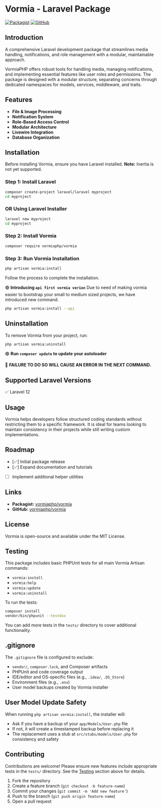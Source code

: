 # Vormia - Laravel Package

[![Packagist](https://img.shields.io/packagist/v/vormiaphp/vormia.svg)](https://packagist.org/packages/vormiaphp/vormia)
[![GitHub](https://img.shields.io/github/stars/vormiaphp/vormia.svg)](https://github.com/vormiaphp/vormia)

## Introduction

A comprehensive Laravel development package that streamlines media handling, notifications, and role management with a modular, maintainable approach.

VormiaPHP offers robust tools for handling media, managing notifications, and implementing essential features like user roles and permissions. The package is designed with a modular structure, separating concerns through dedicated namespaces for models, services, middleware, and traits.

## Features

- **File & Image Processing**
- **Notification System**
- **Role-Based Access Control**
- **Modular Architecture**
- **Livewire Integration**
- **Database Organization**

## Installation

Before installing Vormia, ensure you have Laravel installed. **Note:** Inertia is not yet supported.

### Step 1: Install Laravel

```sh
composer create-project laravel/laravel myproject
cd myproject
```

### OR Using Laravel Installer

```sh
laravel new myproject
cd myproject
```

### Step 2: Install Vormia

```sh
composer require vormiaphp/vormia
```

### Step 3: Run Vormia Installation

```sh
php artisan vormia:install
```

Follow the process to complete the installation.

🟢 **Introducing `api first vormia verion`**
Due to need of making vormia easier to bootstrap your small to medium sized projects, we have introduced new command.

```sh
php artisan vormia:install --api
```

## Uninstallation

To remove Vormia from your project, run:

```sh
php artisan vormia:uninstall
```

🟢 **Run `composer update` to update your autoloader**

🔴 **FAILURE TO DO SO WILL CAUSE AN ERROR IN THE NEXT COMMAND.**

## Supported Laravel Versions

✅ Laravel 12

## Usage

Vormia helps developers follow structured coding standards without restricting them to a specific framework. It is ideal for teams looking to maintain consistency in their projects while still writing custom implementations.

## Roadmap

- [✅] Initial package release
- [✅] Expand documentation and tutorials
- [ ] Implement additional helper utilities

## Links

- **Packagist:** [vormiaphp/vormia](https://packagist.org/packages/vormiaphp/vormia)
- **GitHub:** [vormiaphp/vormia](https://github.com/vormiaphp/vormia)

## License

Vormia is open-source and available under the MIT License.

## Testing

This package includes basic PHPUnit tests for all main Vormia Artisan commands:

- `vormia:install`
- `vormia:help`
- `vormia:update`
- `vormia:uninstall`

To run the tests:

```sh
composer install
vendor/bin/phpunit --testdox
```

You can add more tests in the `tests/` directory to cover additional functionality.

## .gitignore

The `.gitignore` file is configured to exclude:

- `vendor/`, `composer.lock`, and Composer artifacts
- PHPUnit and code coverage output
- IDE/editor and OS-specific files (e.g., `.idea/`, `.DS_Store`)
- Environment files (e.g., `.env`)
- User model backups created by Vormia installer

## User Model Update Safety

When running `php artisan vormia:install`, the installer will:

- Ask if you have a backup of your `app/Models/User.php` file
- If not, it will create a timestamped backup before replacing it
- The replacement uses a stub at `src/stubs/models/User.php` for consistency and safety

## Contributing

Contributions are welcome! Please ensure new features include appropriate tests in the `tests/` directory. See the [Testing](#testing) section above for details.

1. Fork the repository
2. Create a feature branch (`git checkout -b feature-name`)
3. Commit your changes (`git commit -m 'Add new feature'`)
4. Push to the branch (`git push origin feature-name`)
5. Open a pull request
